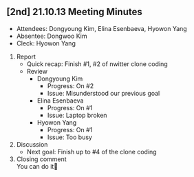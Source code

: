 ## [2nd] 21.10.13 Meeting Minutes
- Attendees: Dongyoung Kim, Elina Esenbaeva, Hyowon Yang
- Absentee: Dongwoo Kim
- Cleck: Hyowon Yang

1. Report
    - Quick recap: Finish #1, #2 of nwitter clone coding
    - Review  
        - Dongyoung Kim
            - Progress: On #2
            - Issue: Misunderstood our previous goal
        - Elina Esenbaeva
            - Progress: On #1
            - Issue: Laptop broken
        - Hyowon Yang
            - Progress: On #1
            - Issue: Too busy
2. Discussion
    - Next goal: Finish up to #4 of the clone coding
3. Closing comment  
    You can do it🤺